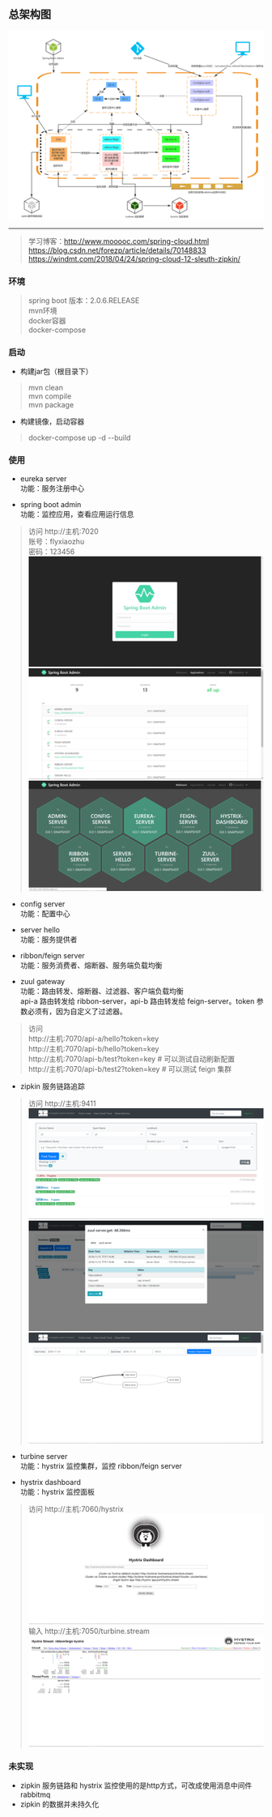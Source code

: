 ## 总架构图
![img](doc/spring-cloud.jpg)

---

> 学习博客：http://www.mooooc.com/spring-cloud.html  
https://blog.csdn.net/forezp/article/details/70148833  
https://windmt.com/2018/04/24/spring-cloud-12-sleuth-zipkin/  

### 环境
> spring boot 版本：2.0.6.RELEASE  
mvn环境  
docker容器  
docker-compose

### 启动
- 构建jar包（根目录下）
> mvn clean  
mvn compile  
mvn package

- 构建镜像，启动容器
> docker-compose up -d --build

### 使用 
- eureka server   
    功能：服务注册中心

- spring boot admin  
    功能：监控应用，查看应用运行信息
> 访问 http://主机:7020  
账号：flyxiaozhu  
密码：123456 
![img](doc/login.png)
![img](doc/applications.png)
![img](doc/wallboard.png)

- config server  
    功能：配置中心
    
- server hello  
    功能：服务提供者
    
- ribbon/feign server  
    功能：服务消费者、熔断器、服务端负载均衡
    
- zuul gateway    
    功能：路由转发、熔断器、过滤器、客户端负载均衡  
    api-a 路由转发给 ribbon-server，api-b 路由转发给 feign-server。token 参数必须有，因为自定义了过滤器。
> 访问  
http://主机:7070/api-a/hello?token=key  
http://主机:7070/api-b/hello?token=key   
http://主机:7070/api-b/test?token=key  # 可以测试自动刷新配置  
http://主机:7070/api-b/test2?token=key # 可以测试 feign 集群

- zipkin 服务链路追踪
> 访问 http://主机:9411  
![img](doc/zipkin-1.png)
![img](doc/zipkin-2.png)
![img](doc/zipkin-3.png)

- turbine server   
    功能：hystrix 监控集群，监控 ribbon/feign server
    
- hystrix dashboard  
    功能：hystrix 监控面板
> 访问 http://主机:7060/hystrix
![img](doc/hystrix-1.png)  
> 输入  http://主机:7050/turbine.stream
![img](doc/hystrix-2.png)  

### 未实现
- zipkin 服务链路和 hystrix 监控使用的是http方式，可改成使用消息中间件 rabbitmq
- zipkin 的数据并未持久化












